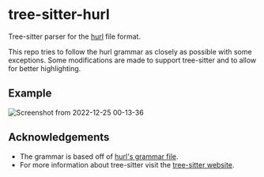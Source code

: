 # tree-sitter-hurl

Tree-sitter parser for the [hurl](https://hurl.dev/) file format.

This repo tries to follow the hurl grammar as closely as possible with some
exceptions. Some modifications are made to support tree-sitter and to allow for
better highlighting.

## Example

![Screenshot from 2022-12-25 00-13-36](https://user-images.githubusercontent.com/9106735/209457662-a95ade11-a0e6-40f3-ab6a-c7464126a734.png)



## Acknowledgements

* The grammar is based off of [hurl's grammar file](https://github.com/Orange-OpenSource/hurl/blob/master/docs/spec/hurl.grammar).
* For more information about tree-sitter visit the [tree-sitter website](https://tree-sitter.github.io/tree-sitter/).
